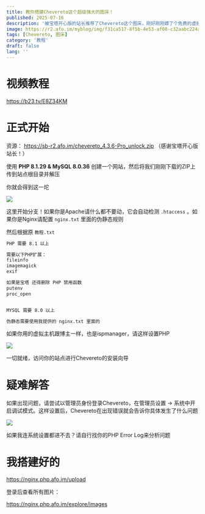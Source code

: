 ```yaml
---
title: 教你搭建Chevereto这个超级强大的图床！
published: 2025-07-16
description: '被宝塔开心版的站长推荐了Chevereto这个图床，刚好刚刚嫖了个免费的虚拟主机，让我们开始折腾！'
image: https://r2.afo.im/myblog/img/f31ca517-8f5b-4e53-af08-c32aabc224ab.webp
tags: [Chevereto, 图床]
category: '教程'
draft: false 
lang: ''
---
```


# 视频教程

https://b23.tv/E8Z34KM

# 正式开始

资源： https://sb-r2.afo.im/chevereto_4.3.6-Pro_unlock.zip （感谢宝塔开心版站长！）

使用 **PHP 8.1.29 & MySQL 8.0.36** 创建一个网站，然后将我们刚刚下载的ZIP上传到站点根目录并解压

你就会得到这一坨

![](https://r2.afo.im/myblog/img/dcb4d5ec-412f-4008-980b-b4f4ac1bc2d2.webp)

这里开始分支！如果你是Apache请什么都不要动，它会自动检测 `.htaccess` 。如果你是Nginx请配置 `nginx.txt` 里面的伪静态规则

然后根据原 `教程.txt` 

```bash
PHP 需要 8.1 以上

需要以下PHP扩展：
fileinfo
imagemagick
exif

如果是宝塔 还得删除 PHP 禁用函数
putenv
proc_open 


MYSQL 需要 8.0 以上

伪静态需要使用我提供的 nginx.txt 里面的
```

如果你用的虚拟主机跟博主一样，也是ispmanager，请这样设置PHP

![](https://r2.afo.im/myblog/img/e4bc4d2e-fc42-49bb-b161-92e86f0c6d12.webp)

一切就绪，访问你的站点进行Chevereto的安装向导

# 疑难解答

如果出现问题，请尝试以管理员身份登录Chevereto，在管理员设置 -> 系统中开启调试模式。这样设置后，Chevereto在出现错误就会告诉你具体发生了什么问题

![](https://r2.afo.im/myblog/img/00c8ab83-d41c-4ca3-a14a-4a36f0f77b67.webp)

如果我连系统设置都进不去？请自行找你的PHP Error Log来分析问题

# 我搭建好的

https://nginx.php.afo.im/upload

登录后查看所有图片：

https://nginx.php.afo.im/explore/images
